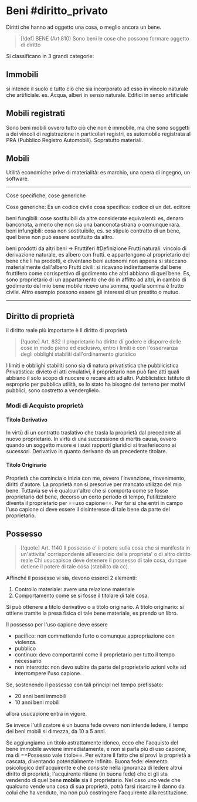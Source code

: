 # Beni #diritto_privato
Diritti che hanno ad oggetto una cosa, o meglio ancora un bene.
>[!def] BENE (Art.810)
>Sono beni le cose che possono formare oggetto di diritto

Si classificano in 3 grandi categorie:

## Immobili
si intende il suolo e tutto ciò che sia incorporato ad esso in vincolo naturale che artificiale.
es. Acqua, alberi in senso naturale. Edifici in senso artificiale
## Mobili registrati
Sono beni mobili ovvero tutto ciò che non è immobile, ma che sono soggetti a dei vincoli di registrazione in particolari registri, es automobile registrata al PRA (Pubblico Registro Automobili).
Sopratutto materiali.
## Mobili 
Utilità economiche prive di materialità: es marchio, una opera di ingegno, un software.

---

Cose specifiche, cose generiche

Cose generiche: Es un codice civile
cosa specifica: codice di un det. editore

beni fungibili: cose sostituibili da altre considerate equivalenti: es, denaro banconota, a meno che non sia una banconota strana o comunque rara.
beni infungibili: cosa non sostituibile, es. se stipulo contratto di un bene, quel bene non può essere sostituito da altro.

beni prodotti da altri beni -> Fruttiferi #Definizione 
Frutti naturali: vincolo di derivazione naturale, es albero con frutti. e appartengono al proprietario del bene che li ha prodotti, e diventano beni autonomi non appena si staccano materialmente dall'albero
Frutti civili:  si ricavano indirettamente dal bene fruttifero come corrispettivo di godimento che altri abbiano di quel bene. Es, sono proprietario di un appartamento che do in affitto ad altri, in cambio di godimento del mio bene mobile ricevo una somma, quella somma è frutto civile. Altro esempio possono essere gli interessi di un prestito o mutuo.

---
## Diritto di proprietà
il diritto reale più importante è il diritto di proprietà
>[!quote] Art. 832
> Il proprietario ha diritto di godere e disporre delle cose in modo pieno ed esclusivo, entro i limiti e con l'osservanza degli obblighi stabiliti dall'ordinamento giuridico

I limiti e obblighi stabiliti sono sia di natura privatistica che pubblicistica
Privatistica: divieto di atti emulativi, il proprietario non può fare atti quali abbiano il solo scopo di nuocere o recare atti ad altri.
Pubblicistici: Istituto di esproprio per pubblica utilità, se lo stato ha bisogno del terreno per motivi pubblici, sono costretto a venderglielo.
### Modi di Acquisto proprietà
#### Titolo Derivativo
In virtù di un contratto traslativo che trasla la proprietà dal precedente al nuovo proprietario.
In virtù di una successione di mortis causa, ovvero quando un soggetto muore e i suoi rapporti giuridici si trasferiscono ai sucessori.
Derivativo in quanto derivano da un precedente titolare.
#### Titolo Originario
Proprietà che comincia o inizia con me, ovvero l'invenzione, rinvenimento, diritti d'autore.
La proprietà non si prescrive per mancato utilizzo del mio bene. Tuttavia se vi è qualcun'altro che si comporta come se fosse proprietario del bene, decorso un certo periodo di tempo, l'utilizzatore diventa il proprietario per ==uso capione==.
Per far si che entri in campo l'uso capione ci deve essere il disinteresse di tale bene da parte del proprietario.
## Possesso
>[!quote] Art. 1140
>Il possesso e' il potere sulla cosa che si manifesta in un'attivita' corrispondente all'esercizio della proprieta' o di altro diritto reale
Chi usucapisce deve detenere il possesso di tale cosa, dunque detiene il potere di tale cosa (stabilito da cc).

Affinché il possesso vi sia, devono esserci 2 elementi:
1. Controllo materiale: avere una relazione materiale
2. Comportamento come se si fosse il titolare di tale cosa.

Si può ottenere a titolo derivativo o a titolo originario.
A titolo originario: si ottiene tramite la presa fisica di tale bene materiale, es prendo un libro.

Il possesso per l'uso capione deve essere 
- pacifico: non commettendo furto o comunque appropriazione con violenza.
- pubblico
- continuo: devo comportarmi come il proprietario per tutto il tempo necessario 
- non interrotto: non devo subire da parte del proprietario azioni volte ad interrompere l'uso capione.

Se, sostenendo il possesso con tali principi nel tempo prefissato: 
- 20 anni beni immobili
- 10 anni beni mobili

allora usucapione entra in vigore.

Se invece l'utilizzatore è un buona fede ovvero non intende ledere, il tempo dei beni mobili si dimezza, da 10 a 5 anni.

Se aggiungiamo un titolo astrattamente idoneo, ecco che l'acquisto del bene immobile avviene immediatamente, e non si parla più di uso capione, ma di ==Possesso vale titolo==. Per evitare il fatto che si provi la proprietà a cascata, diventando potenzialmente infinito.
Buona fede: elemento psicologico dell'acquirente e che consiste nella ignoranza di ledere altrui diritto di proprietà, l'acquirente ritiene (in buona fede) che ci gli sta vendendo di quel bene **mobile** sia il proprietario.
Nel caso uno vede che qualcuno vende una cosa di sua proprietà, potrà farsi risarcire il danno da colui che ha venduto, ma non può costringere l'acquirente alla restituzione.
